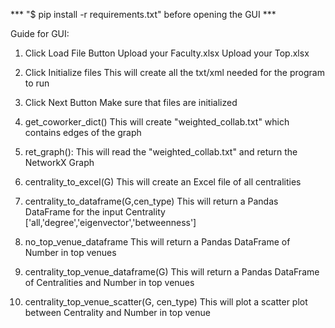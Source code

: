 *** "$ pip install -r requirements.txt" before opening the GUI ***

Guide for GUI:

1. Click Load File Button
	Upload your Faculty.xlsx
	Upload your Top.xlsx
2. Click Initialize files
	This will create all the txt/xml needed for the program to run
3. Click Next Button
	Make sure that files are initialized








1. get_coworker_dict()
	This will create "weighted_collab.txt" which contains edges of the graph
2. ret_graph():
	This will read the "weighted_collab.txt" and return the NetworkX Graph
3. centrality_to_excel(G)
	This will create an Excel file of all centralities 
4. centrality_to_dataframe(G,cen_type)
	This will return a Pandas DataFrame for the input Centrality
	['all,'degree','eigenvector','betweenness']
5. no_top_venue_dataframe
	This will return a Pandas DataFrame of Number in top venues
6. centrality_top_venue_dataframe(G)
	This will return a Pandas DataFrame of Centralities and Number in top venues 
7. centrality_top_venue_scatter(G, cen_type)
	This will plot a scatter plot between Centrality and Number in top venue
